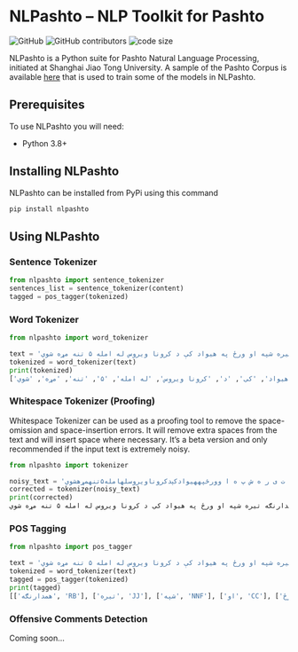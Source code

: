 # NLPashto – NLP Toolkit for Pashto
![GitHub](https://img.shields.io/github/license/ijazul-haq/nlpashto) ![GitHub contributors](https://img.shields.io/github/contributors/ijazul-haq/nlpashto) ![code size](https://img.shields.io/github/languages/code-size/ijazul-haq/nlpashto)

NLPashto is a Python suite for Pashto Natural Language Processing, initiated at Shanghai Jiao Tong University. 
A sample of the Pashto Corpus is available [here](https://github.com/ijazul-haq/pashto_pos) that is used to train some of the models in NLPashto.

## Prerequisites
To use NLPashto you will need:
* Python 3.8+

## Installing NLPashto
NLPashto can be installed from PyPi using this command
```bash
pip install nlpashto
```

## Using NLPashto

### Sentence Tokenizer
```python
from nlpashto import sentence_tokenizer
sentences_list = sentence_tokenizer(content)
tagged = pos_tagger(tokenized)
```

### Word Tokenizer
```python
from nlpashto import word_tokenizer

text = 'همدارنګه تیره شپه او ورځ په هیواد کې د کرونا ویروس له امله ۵ تنه مړه شوي'
tokenized = word_tokenizer(text)
print(tokenized)
['همدارنګه', 'تیره', 'شپه', 'او', 'ورځ', 'په', 'هیواد', 'کې', 'د', 'کرونا ویروس', 'له امله', '۵', 'تنه', 'مړه', 'شوي']
```

### Whitespace Tokenizer (Proofing)
Whitespace Tokenizer can be used as a proofing tool to remove the space-omission and space-insertion errors. It will remove extra spaces from the text and will insert space where necessary. It’s a beta version and only recommended if the input text is extremely noisy. 

```python
from nlpashto import tokenizer

noisy_text = 'ه  م  د  ا  ر  ن  ګ ه ت ی ر ه ش پ ه ا وورځپههیوادکېدکروناویروسلهامله۵تنهمړهشوي'
corrected = tokenizer(noisy_text)
print(corrected)
همدارنګه تیره شپه او ورځ په هیواد کې د کرونا ویروس له امله ۵ تنه مړه شوي
```

### POS Tagging
```python
from nlpashto import pos_tagger

text = 'همدارنګه تیره شپه او ورځ په هیواد کې د کرونا ویروس له امله ۵ تنه مړه شوي'
tokenized = word_tokenizer(text)
tagged = pos_tagger(tokenized)
print(tagged) 
[['همدارنګه', 'RB'], ['تیره', 'JJ'], ['شپه', 'NNF'], ['او', 'CC'], ['ورځ', 'NNM'], ['په', 'IN'], ['هیواد', 'NNM'], ['کې', 'PT'], ['د', 'IN'], ['کرونا ویروس', 'NNP'], ['له امله', 'RB'], ['۵', 'NB'], ['تنه', 'NNS'], ['مړه', 'JJ'], ['شوي', 'VBDX']]
```

### Offensive Comments Detection
Coming soon…
